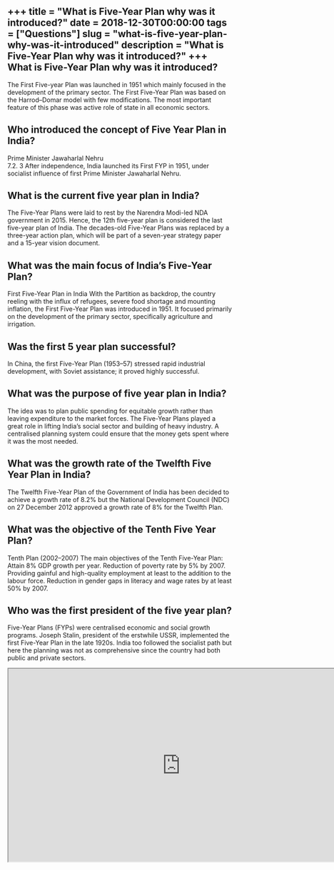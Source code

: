 +++
title = "What is Five-Year Plan why was it introduced?"
date = 2018-12-30T00:00:00
tags = ["Questions"]
slug = "what-is-five-year-plan-why-was-it-introduced"
description = "What is Five-Year Plan why was it introduced?"
+++
What is Five-Year Plan why was it introduced?
---------------------------------------------

The First Five-year Plan was launched in 1951 which mainly focused in the development of the primary sector. The First Five-Year Plan was based on the Harrod–Domar model with few modifications. The most important feature of this phase was active role of state in all economic sectors.

Who introduced the concept of Five Year Plan in India?
------------------------------------------------------

Prime Minister Jawaharlal Nehru  
7.2. 3 After independence, India launched its First FYP in 1951, under socialist influence of first Prime Minister Jawaharlal Nehru.

What is the current five year plan in India?
--------------------------------------------

The Five-Year Plans were laid to rest by the Narendra Modi-led NDA government in 2015. Hence, the 12th five-year plan is considered the last five-year plan of India. The decades-old Five-Year Plans was replaced by a three-year action plan, which will be part of a seven-year strategy paper and a 15-year vision document.

What was the main focus of India’s Five-Year Plan?
--------------------------------------------------

First Five-Year Plan in India With the Partition as backdrop, the country reeling with the influx of refugees, severe food shortage and mounting inflation, the First Five-Year Plan was introduced in 1951. It focused primarily on the development of the primary sector, specifically agriculture and irrigation.

Was the first 5 year plan successful?
-------------------------------------

In China, the first Five-Year Plan (1953–57) stressed rapid industrial development, with Soviet assistance; it proved highly successful.

What was the purpose of five year plan in India?
------------------------------------------------

The idea was to plan public spending for equitable growth rather than leaving expenditure to the market forces. The Five-Year Plans played a great role in lifting India’s social sector and building of heavy industry. A centralised planning system could ensure that the money gets spent where it was the most needed.

What was the growth rate of the Twelfth Five Year Plan in India?
----------------------------------------------------------------

The Twelfth Five-Year Plan of the Government of India has been decided to achieve a growth rate of 8.2% but the National Development Council (NDC) on 27 December 2012 approved a growth rate of 8% for the Twelfth Plan.

What was the objective of the Tenth Five Year Plan?
---------------------------------------------------

Tenth Plan (2002–2007) The main objectives of the Tenth Five-Year Plan: Attain 8% GDP growth per year. Reduction of poverty rate by 5% by 2007. Providing gainful and high-quality employment at least to the addition to the labour force. Reduction in gender gaps in literacy and wage rates by at least 50% by 2007.

Who was the first president of the five year plan?
--------------------------------------------------

Five-Year Plans (FYPs) were centralised economic and social growth programs. Joseph Stalin, president of the erstwhile USSR, implemented the first Five-Year Plan in the late 1920s. India too followed the socialist path but here the planning was not as comprehensive since the country had both public and private sectors.

<iframe allow="accelerometer; autoplay; clipboard-write; encrypted-media; gyroscope; picture-in-picture" allowfullscreen="" class="__youtube_prefs__  epyt-is-override  no-lazyload" data-no-lazy="1" data-origheight="433" data-origwidth="770" data-skipgform_ajax_framebjll="" height="433" id="_ytid_25330" loading="lazy" src="https://www.youtube.com/embed/sDAiOFiwYrY?enablejsapi=1&autoplay=0&cc_load_policy=0&cc_lang_pref=&iv_load_policy=1&loop=0&modestbranding=0&rel=1&fs=1&playsinline=0&autohide=2&theme=dark&color=red&controls=1&" title="YouTube player" width="770"></iframe>
